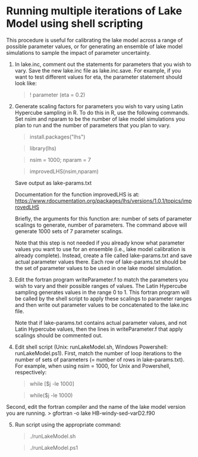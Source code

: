 # Running multiple iterations of Lake Model using shell scripting
This procedure is useful for calibrating the lake model across a range of possible parameter values, or for generating an ensemble of lake model simulations to sample the impact of parameter uncertainty.

1. In lake.inc, comment out the statements for parameters that you wish to vary. Save the new lake.inc file as lake.inc.save. For example, if you want to test different values for eta, the parameter statement should look like:

   > !      parameter (eta = 0.2) 

2. Generate scaling factors for parameters you wish to vary using Latin Hypercube sampling in R. To do this in R, use the following commands. Set nsim and nparam to be the number of lake model simulations you plan to run and the number of parameters that you plan to vary.

   > install.packages("lhs")
   
   > library(lhs)
   
   > nsim = 1000; nparam = 7
   
   > improvedLHS(nsim,nparam)
   
   Save output as lake-params.txt
   
   Documentation for the function improvedLHS is at: https://www.rdocumentation.org/packages/lhs/versions/1.0.1/topics/improvedLHS

   Briefly, the arguments for this function are: number of sets of parameter scalings to generate, number of parameters. The command above will generate 1000 sets of 7 parameter scalings. 
   
   Note that this step is not needed if you already know what parameter values you want to use for an ensemble (i.e., lake model calibration is already complete). Instead, create a file called lake-params.txt and save actual parameter values there. Each row of lake-params.txt should be the set of parameter values to be used in one lake model simulation.

3. Edit the fortran program writeParameter.f to match the parameters you wish to vary and their possible ranges of values. The Latin Hypercube sampling generates values in the range 0 to 1. This fortran program will be called by the shell script to apply these scalings to parameter ranges and then write out parameter values to be concatenated to the lake.inc file.

   Note that if lake-params.txt contains actual parameter values, and not Latin Hypercube values, then the lines in writeParameter.f that apply scalings should be commented out.

4. Edit shell script (Unix: runLakeModel.sh, Windows Powershell: runLakeModel.ps1). First, match the number of loop iterations to the number of sets of parameters (= number of rows in lake-params.txt). For example, when using nsim = 1000, for Unix and Powershell, respectively:

    > while [$j -le 1000]

    > while($j -le 1000)
   
 Second, edit the fortran compiler and the name of the lake model version you are running. 
    > gfortran -o lake HB-windy-sed-varD2.f90

5. Run script using the appropriate command:

    > ./runLakeModel.sh
    
    > ./runLakeModel.ps1

